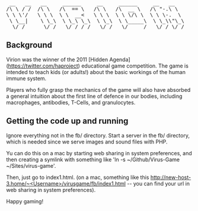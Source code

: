 <pre>
 __   __   __     ______     __     ______     __   __    
/\ \ / /  /\ \   /\  == \   /\ \   /\  __ \   /\ "-.\ \   
\ \ \'/   \ \ \  \ \  __<   \ \ \  \ \ \/\ \  \ \ \-.  \  
 \ \__|    \ \_\  \ \_\ \_\  \ \_\  \ \_____\  \ \_\\"\_\ 
  \/_/      \/_/   \/_/ /_/   \/_/   \/_____/   \/_/ \/_/ 
</pre>

## Background
Virion was the winner of the 2011 [Hidden Agenda] (https://twitter.com/haproject) educational game competition. The game is intended to teach kids (or adults!) about the basic workings of the human immune system.  

Players who fully grasp the mechanics of the game will also have absorbed a general intuition about the first line of defence in our bodies, including macrophages, antibodies, T-Cells, and granulocytes.  

## Getting the code up and running
Ignore everything not in the fb/ directory. Start a server in the fb/ directory, which is needed since we serve images and sound files with PHP.  

Yu can do this on a mac by starting web sharing in system preferences, and then creating a symlink with something like 'ln -s ~/Github/Virus-Game ~/Sites/virus-game'.

Then, just go to index1.html. (on a mac, something like this http://new-host-3.home/~<Username>/virusgame/fb/index1.html -- you can find your url in web sharing in system preferences).  

Happy gaming!
